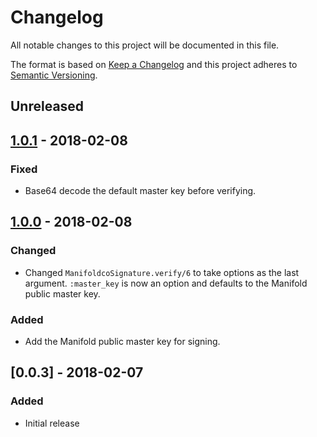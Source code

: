 # Changelog

All notable changes to this project will be documented in this file.

The format is based on [Keep a Changelog](http://keepachangelog.com/en/1.0.0/)
and this project adheres to [Semantic Versioning](http://semver.org/spec/v2.0.0.html).

## Unreleased

## [1.0.1] - 2018-02-08

### Fixed

  - Base64 decode the default master key before verifying.

## [1.0.0] - 2018-02-08

### Changed

  - Changed `ManifoldcoSignature.verify/6` to take options as the last argument. `:master_key`
    is now an option and defaults to the Manifold public master key.

### Added

  - Add the Manifold public master key for signing.

## [0.0.3] - 2018-02-07

### Added

  - Initial release


[Unreleased]: https://github.com/timberio/odin/compare/v1.0.1...HEAD
[1.0.1]: https://github.com/timberio/odin/compare/v1.0.0...v1.0.1
[1.0.0]: https://github.com/timberio/odin/compare/v0.0.3...v1.0.0
